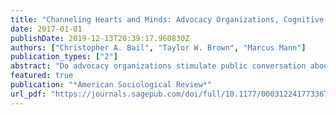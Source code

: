 ```yaml
---
title: "Channeling Hearts and Minds: Advocacy Organizations, Cognitive-Emotional Currents, and Public Conversation"
date: 2017-01-01
publishDate: 2019-12-13T20:39:17.960830Z
authors: ["Christopher A. Bail", "Taylor W. Brown", "Marcus Mann"]
publication_types: ["2"]
abstract: "Do advocacy organizations stimulate public conversation about social problems by engaging in rational debate, or by appealing to emotions? We argue that rational and emotional styles of communication ebb and flow within public discussions about social problems due to the alternating influence of social contagion and saturation effects. These “cognitive-emotional currents” create an opportunity structure whereby advocacy organizations stimulate more conversation if they produce emotional messages after prolonged rational debate or vice versa. We test this hypothesis using automated text-analysis techniques that measure the frequency of cognitive and emotional language within two advocacy fields on Facebook over 1.5 years, and a web-based application that offered these organizations a complimentary audit of their social media outreach in return for sharing nonpublic data about themselves, their social media audiences, and the broader social context in which they interact. Time-series models reveal strong support for our hypothesis, controlling for 33 confounding factors measured by our Facebook application. We conclude by discussing the implications of our findings for future research on public deliberation, how social contagions relate to each other, and the emerging field of computational social science."
featured: true
publication: "*American Sociological Review*"
url_pdf: "https://journals.sagepub.com/doi/full/10.1177/0003122417733673"
---
```


